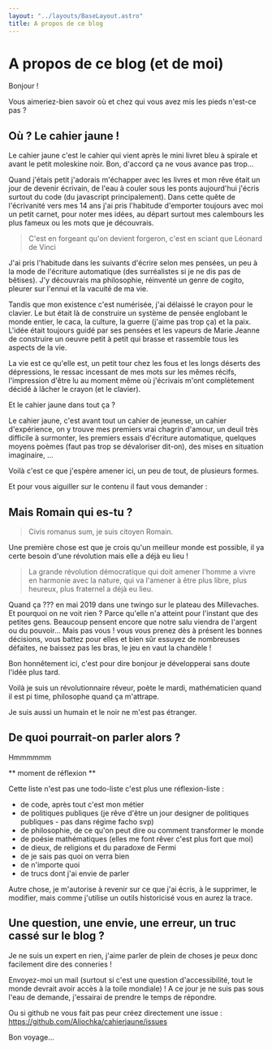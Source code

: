 ```yaml
---
layout: "../layouts/BaseLayout.astro"
title: A propos de ce blog
---
```


# A propos de ce blog (et de moi)

Bonjour !

Vous aimeriez-bien savoir où et chez qui vous avez mis les pieds n'est-ce pas ?

## Où ? Le cahier jaune !

Le cahier jaune c'est le cahier qui vient après le mini livret bleu à spirale et avant le petit moleskine noir.
Bon, d'accord ça ne vous avance pas trop...

Quand j'étais petit j'adorais m'échapper avec les livres et mon rêve était un jour de devenir écrivain, de l'eau à couler sous les ponts aujourd'hui j'écris surtout du code (du javascript principalement). Dans cette quête de l'écrivanité vers mes 14 ans j'ai pris l'habitude d'emporter toujours avec moi un petit carnet, pour noter mes idées, au départ surtout mes calembours les plus fameux ou les mots que je découvrais.

> C'est en forgeant qu'on devient forgeron, c'est en sciant que Léonard de Vinci

J'ai pris l'habitude dans les suivants d'écrire selon mes pensées, un peu à la mode de l'écriture automatique (des surréalistes si je ne dis pas de bêtises). J'y découvrais ma philosophie, réinventé un genre de cogito, pleurer sur l'ennui et la vacuité de ma vie.

Tandis que mon existence c'est numérisée, j'ai délaissé le crayon pour le clavier. Le but était là de construire un système de pensée englobant le monde entier, le caca, la culture, la guerre (j'aime pas trop ça) et la paix.
L'idée était toujours guidé par ses pensées et les vapeurs de Marie Jeanne de construire un oeuvre petit à petit qui brasse et rassemble tous les aspects de la vie.

La vie est ce qu'elle est, un petit tour chez les fous et les longs déserts des dépressions, le ressac incessant de mes mots sur les mêmes récifs, l'impression d'être lu au moment même où j'écrivais m'ont complètement décidé à lâcher le crayon (et le clavier).

Et le cahier jaune dans tout ça ?

Le cahier jaune, c'est avant tout un cahier de jeunesse, un cahier d'expérience, on y trouve mes premiers vrai chagrin d'amour, un deuil très difficile à surmonter, les premiers essais d'écriture automatique, quelques moyens poèmes (faut pas trop se dévaloriser dit-on), des mises en situation imaginaire, ...

Voilà c'est ce que j'espère amener ici, un peu de tout, de plusieurs formes.

Et pour vous aiguiller sur le contenu il faut vous demander :

## Mais Romain qui es-tu ?

> Civis romanus sum, je suis citoyen Romain.

Une première chose est que je crois qu'un meilleur monde est possible, il ya certe besoin d'une révolution mais elle a déjà eu lieu !

> La grande révolution démocratique qui doit amener l'homme a vivre en harmonie avec la nature, qui va l'amener à être plus libre, plus heureux, plus fraternel a déjà eu lieu.

Quand ça ??? en mai 2019 dans une twingo sur le plateau des Millevaches.
Et pourquoi on ne voit rien ? Parce qu'elle n'a atteint pour l'instant que des petites gens. Beaucoup pensent encore que notre salu viendra de l'argent ou du pouvoir...
Mais pas vous ! vous vous prenez dès à présent les bonnes décisions, vous battez pour elles et bien sûr essuyez de nombreuses défaites, ne baissez pas les bras, le jeu en vaut la chandèle !

Bon honnêtement ici, c'est pour dire bonjour je développerai sans doute l'idée plus tard.

Voilà je suis un révolutionnaire rêveur, poète le mardi, mathématicien quand il est pi time, philosophe quand ça m'attrape.

Je suis aussi un humain et le noir ne m'est pas étranger.

## De quoi pourrait-on parler alors ?

Hmmmmmm

\*\* moment de réflexion \*\*

Cette liste n'est pas une todo-liste c'est plus une réflexion-liste :

- de code, après tout c'est mon métier
- de politiques publiques (je rêve d'être un jour designer de politiques publiques - pas dans régime facho svp)
- de philosophie, de ce qu'on peut dire ou comment transformer le monde
- de poésie mathématiques (elles me font rêver c'est plus fort que moi)
- de dieux, de religions et du paradoxe de Fermi
- de je sais pas quoi on verra bien
- de n'importe quoi
- de trucs dont j'ai envie de parler

Autre chose, je m'autorise à revenir sur ce que j'ai écris, à le supprimer, le modifier, mais comme j'utilise un outils historicisé vous en aurez la trace.

## Une question, une envie, une erreur, un truc cassé sur le blog ?

Je ne suis un expert en rien, j'aime parler de plein de choses je peux donc facilement dire des conneries !

Envoyez-moi un mail (surtout si c'est une question d'accessibilité, tout le monde devrait avoir accès à la toile mondiale) !
A ce jour je ne suis pas sous l'eau de demande, j'essairai de prendre le temps de répondre.

Ou si github ne vous fait pas peur créez directement une issue : https://github.com/Aliochka/cahierjaune/issues

Bon voyage...
